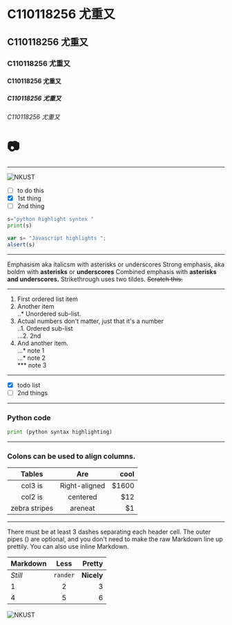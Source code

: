 # C110118256 尤重又
## C110118256 尤重又
### C110118256 尤重又
#### C110118256 尤重又 
##### C110118256 尤重又
###### C110118256 尤重又

# 📷

----

![NKUST]( "nkust")

- [ ] to do this
- [x] 1st thing
- [ ] 2nd thing

```python
s="python highlight syntex "
print(s)
```

```js
var s= "Javascript highlights ";
alsert(s)
```
---
Emphasism aka italicsm with asterisks or underscores
Strong emphasis, aka boldm with **asterisks** or **underscores**
Combined emphasis with **asterisks and underscores.**
Strikethrough uses two tildes. ~~Scratch this.~~

---

1. First ordered list item
2. Another item <br>
..*  Unordered sub-list.
4. Actual numbers don't matter, just that it's a number</br>
..1. Ordered sub-list</br>
...2. 2nd
5. And another item.</br>
...* note 1</br>
...* note 2</br>
***  note 3
   
---

- [x] todo list
- [ ] 2nd things
      
---

### Python code
```python
print (python syntax highlighting)
```
---
### Colons can be used to align columns.

|      Tables   |      Are      |  cool |
|:-------------:|:-------------:| -----:|
|    col3 is    | Right-aligned | $1600 |
|    col2 is    |   centered    |   $12 |
| zebra stripes |    areneat    |    $1 |

---
<p>There must be at least 3 dashes separating each header cell.
The outer pipes () are optional, and you don't need to make the
raw Markdown line up prettily. You can also use inline Markdown.</p>

| Markdown |   Less   |     Pretty |
|:--------|:--------:| ----------:|
| *Still*  | `rander` | **Nicely** |
|    1     |    2     |      3 |
|    4     |    5     |      6 |

![NKUST](newhead.png "NKUST IM")
